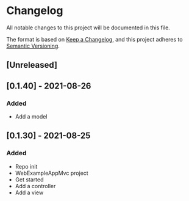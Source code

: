 # Changelog
All notable changes to this project will be documented in this file.

The format is based on [Keep a Changelog](https://keepachangelog.com/en/1.0.0/),
and this project adheres to [Semantic Versioning](https://semver.org/spec/v2.0.0.html).

## [Unreleased]

## [0.1.40] - 2021-08-26
### Added
- Add a model

## [0.1.30] - 2021-08-25
### Added
- Repo init
- WebExampleAppMvc project
- Get started
- Add a controller
- Add a view

